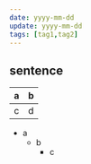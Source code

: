 ```yaml
---
date: yyyy-mm-dd
update: yyyy-mm-dd
tags: [tag1,tag2]
---
```


## sentence

|a|b|
|---|---|
|c|d|

- a
    - b
        - c